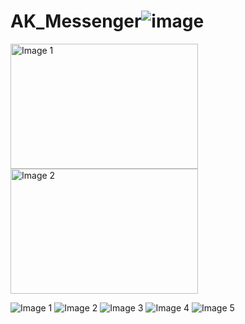 # AK_Messenger![image](https://github.com/adesh1145/AK_Messenger/assets/92147303/e55e78e7-9103-41b0-b4f4-b3c798205213)
<p>
  <img src="https://github.com/adesh1145/AK_Messenger/assets/92147303/f40b222f-c14d-49cf-a5e2-0f5cadb6a180" alt="Image 1" width="300" height="200" style="display: inline-block; margin-right: 10px;">
  <img src="https://github.com/adesh1145/AK_Messenger/assets/92147303/75eafb00-55d7-4e02-9f78-3c8ec9565388" alt="Image 2" width="300" height="200" style="display: inline-block;">
</p>
<img src="https://github.com/adesh1145/AK_Messenger/assets/92147303/75eafb00-55d7-4e02-9f78-3c8ec9565388" alt="Image 1">
<img src="https://github.com/adesh1145/AK_Messenger/assets/92147303/06747990-72ec-4f6f-88bc-fa1152b6c717" alt="Image 2">
<img src="https://github.com/adesh1145/AK_Messenger/assets/92147303/b7716729-3ca1-42e6-8e13-ee62c06e7fa2" alt="Image 3" >
<img src="https://github.com/adesh1145/AK_Messenger/assets/92147303/06727f33-01c6-47b0-a1af-0264ff23df10" alt="Image 4" >
<img src="https://github.com/adesh1145/AK_Messenger/assets/92147303/05df874a-9ff8-46ec-be3e-396826420bee" alt="Image 5" >

